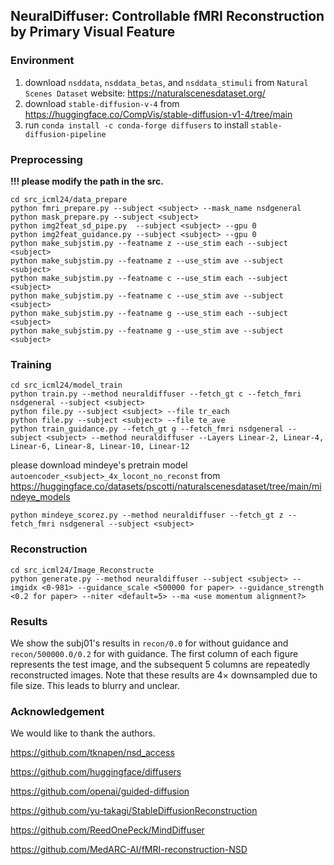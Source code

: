 ## NeuralDiffuser: Controllable fMRI Reconstruction by Primary Visual Feature

### Environment

1. download ``nsddata``, ``nsddata_betas``, and ``nsddata_stimuli`` from `Natural Scenes Dataset` website: https://naturalscenesdataset.org/
2. download ``stable-diffusion-v-4`` from https://huggingface.co/CompVis/stable-diffusion-v1-4/tree/main
3. run `conda install -c conda-forge diffusers` to install `stable-diffusion-pipeline`

### Preprocessing

**!!! please modify the path in the src.**

```shell
cd src_icml24/data_prepare
python fmri_prepare.py --subject <subject> --mask_name nsdgeneral
python mask_prepare.py --subject <subject>
python img2feat_sd_pipe.py  --subject <subject> --gpu 0
python img2feat_guidance.py --subject <subject> --gpu 0
python make_subjstim.py --featname z --use_stim each --subject <subject>
python make_subjstim.py --featname z --use_stim ave --subject <subject>
python make_subjstim.py --featname c --use_stim each --subject <subject>
python make_subjstim.py --featname c --use_stim ave --subject <subject>
python make_subjstim.py --featname g --use_stim each --subject <subject>
python make_subjstim.py --featname g --use_stim ave --subject <subject>
```

### Training

```
cd src_icml24/model_train
python train.py --method neuraldiffuser --fetch_gt c --fetch_fmri nsdgeneral --subject <subject>
python file.py --subject <subject> --file tr_each
python file.py --subject <subject> --file te_ave
python train_guidance.py --fetch_gt g --fetch_fmri nsdgeneral --subject <subject> --method neuraldiffuser --Layers Linear-2, Linear-4, Linear-6, Linear-8, Linear-10, Linear-12
```

please download mindeye's pretrain model `autoencoder_<subject>_4x_locont_no_reconst` from https://huggingface.co/datasets/pscotti/naturalscenesdataset/tree/main/mindeye_models

```
python mindeye_scorez.py --method neuraldiffuser --fetch_gt z --fetch_fmri nsdgeneral --subject <subject>
```

### Reconstruction

```
cd src_icml24/Image_Reconstructe
python generate.py --method neuraldiffuser --subject <subject> --imgidx <0-981> --guidance_scale <500000 for paper> --guidance_strength <0.2 for paper> --niter <default=5> --ma <use momentum alignment?>
```

### Results

We show the subj01's results in `recon/0.0` for without guidance and `recon/500000.0/0.2` for with guidance. The first column of each figure represents the test image, and the subsequent 5 columns are repeatedly reconstructed images. Note that these results are $4\times$ downsampled due to file size. This leads to blurry and unclear.





### Acknowledgement

We would like to thank the authors.

https://github.com/tknapen/nsd_access

https://github.com/huggingface/diffusers

https://github.com/openai/guided-diffusion

https://github.com/yu-takagi/StableDiffusionReconstruction

https://github.com/ReedOnePeck/MindDiffuser

https://github.com/MedARC-AI/fMRI-reconstruction-NSD
